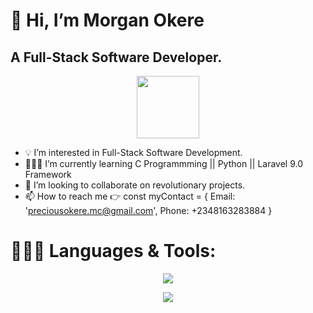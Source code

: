 # 👋 Hi, I’m Morgan Okere 
## A Full-Stack Software Developer.

<div id="header" align="center">
  <img src="https://media.giphy.com/media/qgQUggAC3Pfv687qPC/giphy.gif" width="100"/>
</div>

- 💡 I’m interested in Full-Stack Software Development.
- 👨🏻‍🎓 I’m currently learning C Programmming || Python || Laravel 9.0 Framework
- 🤝 I’m looking to collaborate on revolutionary projects.
- 📫 How to reach me 👉 const myContact = { Email: 'preciousokere.mc@gmail.com', Phone: +2348163283884 }


# 👨🏻‍💻 Languages & Tools:

<p align="center">
  <a href="https://skillicons.dev">
    <img src="https://skillicons.dev/icons?i=js,php,html,css,bootstrap,c,react,python" />
  </a>
</p>

<p align="center">
  <a href="https://skillicons.dev">
    <img src="https://skillicons.dev/icons?i=linux,git,mysql,postman,figma" />
  </a>
</p>

<!---
realmorgan/realmorgan is a ✨ special ✨ repository because its `README.md` (this file) appears on your GitHub profile.
You can click the Preview link to take a look at your changes.
--->
